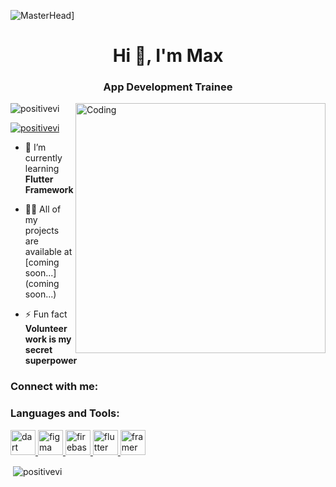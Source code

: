 ![MasterHead](https://imgur.com/a/0hhNPFR)]
<h1 align="center">Hi 👋, I'm Max</h1>
<h3 align="center">App Development Trainee</h3>
<img align="right" alt="Coding" width="400" src="https://cdn.dribbble.com/users/1187278/screenshots/16762086/media/10ba6161c70f3edd67f34e229b62b852.gif")


<p align="left"> <img src="https://komarev.com/ghpvc/?username=positivevi&label=Profile%20views&color=0e75b6&style=flat" alt="positivevi" /> </p>

<p align="left"> <a href="https://github.com/ryo-ma/github-profile-trophy"><img src="https://github-profile-trophy.vercel.app/?username=positivevi" alt="positivevi" /></a> </p>

- 🌱 I’m currently learning **Flutter Framework**

- 👨‍💻 All of my projects are available at [coming soon...](coming soon...)

- ⚡ Fun fact **Volunteer work is my secret superpower**

<h3 align="left">Connect with me:</h3>
<p align="left">
</p>

<h3 align="left">Languages and Tools:</h3>
<p align="left"> <a href="https://dart.dev" target="_blank" rel="noreferrer"> <img src="https://www.vectorlogo.zone/logos/dartlang/dartlang-icon.svg" alt="dart" width="40" height="40"/> </a> <a href="https://www.figma.com/" target="_blank" rel="noreferrer"> <img src="https://www.vectorlogo.zone/logos/figma/figma-icon.svg" alt="figma" width="40" height="40"/> </a> <a href="https://firebase.google.com/" target="_blank" rel="noreferrer"> <img src="https://www.vectorlogo.zone/logos/firebase/firebase-icon.svg" alt="firebase" width="40" height="40"/> </a> <a href="https://flutter.dev" target="_blank" rel="noreferrer"> <img src="https://www.vectorlogo.zone/logos/flutterio/flutterio-icon.svg" alt="flutter" width="40" height="40"/> </a> <a href="https://www.framer.com/" target="_blank" rel="noreferrer"> <img src="https://www.vectorlogo.zone/logos/framer/framer-icon.svg" alt="framer" width="40" height="40"/> </a> </p>

<p>&nbsp;<img align="center" src="https://github-readme-stats.vercel.app/api?username=positivevi&show_icons=true&locale=en" alt="positivevi" /></p>
